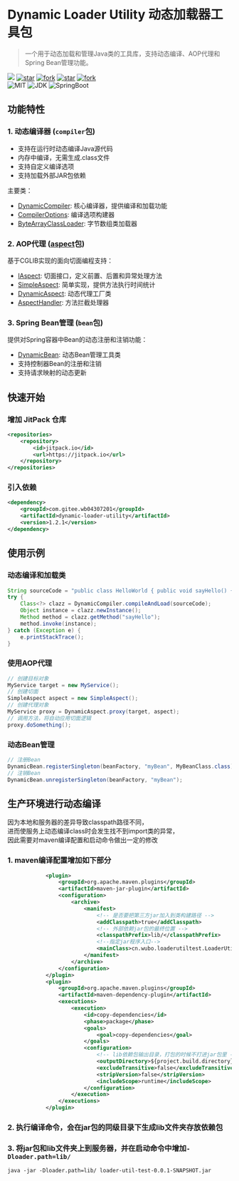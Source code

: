# Dynamic Loader Utility 动态加载器工具包

> 一个用于动态加载和管理Java类的工具库，支持动态编译、AOP代理和Spring Bean管理功能。

[![](https://jitpack.io/v/com.gitee.wb04307201/dynamic-loader-utility.svg)](https://jitpack.io/#com.gitee.wb04307201/dynamic-loader-utility)
[![star](https://gitee.com/wb04307201/dynamic-loader-utility/badge/star.svg?theme=dark)](https://gitee.com/wb04307201/dynamic-loader-utility)
[![fork](https://gitee.com/wb04307201/dynamic-loader-utility/badge/fork.svg?theme=dark)](https://gitee.com/wb04307201/dynamic-loader-utility)
[![star](https://img.shields.io/github/stars/wb04307201/dynamic-loader-utility)](https://github.com/wb04307201/dynamic-loader-utility)
[![fork](https://img.shields.io/github/forks/wb04307201/dynamic-loader-utility)](https://github.com/wb04307201/dynamic-loader-utility)  
![MIT](https://img.shields.io/badge/License-Apache2.0-blue.svg) ![JDK](https://img.shields.io/badge/JDK-17+-green.svg) ![SpringBoot](https://img.shields.io/badge/Srping%20Boot-3+-green.svg)

## 功能特性

### 1. 动态编译器 (`compiler`包)
- 支持在运行时动态编译Java源代码
- 内存中编译，无需生成.class文件
- 支持自定义编译选项
- 支持加载外部JAR包依赖

主要类：
- [DynamicCompiler](src\main\java\cn\wubo\dynamic\loader\utility\compiler\DynamicCompiler.java#L15-L139): 核心编译器，提供编译和加载功能
- [CompilerOptions](src\main\java\cn\wubo\dynamic\loader\utility\compiler\CompilerOptions.java#L5-L51): 编译选项构建器
- [ByteArrayClassLoader](src\main\java\cn\wubo\dynamic\loader\utility\compiler\ByteArrayClassLoader.java#L7-L51): 字节数组类加载器

### 2. AOP代理 ([aspect](src\main\java\cn\wubo\dynamic\loader\utility\aspect\AspectHandler.java#L11-L11)包)
基于CGLIB实现的面向切面编程支持：
- [IAspect](src\main\java\cn\wubo\dynamic\loader\utility\aspect\IAspect.java#L7-L36): 切面接口，定义前置、后置和异常处理方法
- [SimpleAspect](src\main\java\cn\wubo\dynamic\loader\utility\aspect\SimpleAspect.java#L10-L44): 简单实现，提供方法执行时间统计
- [DynamicAspect](src\main\java\cn\wubo\dynamic\loader\utility\aspect\DynamicAspect.java#L4-L26): 动态代理工厂类
- [AspectHandler](src\main\java\cn\wubo\dynamic\loader\utility\aspect\AspectHandler.java#L8-L42): 方法拦截处理器

### 3. Spring Bean管理 (`bean`包)
提供对Spring容器中Bean的动态注册和注销功能：
- [DynamicBean](src\main\java\cn\wubo\dynamic\loader\utility\bean\DynamicBean.java#L15-L102): 动态Bean管理工具类
- 支持控制器Bean的注册和注销
- 支持请求映射的动态更新

## 快速开始
### 增加 JitPack 仓库
```xml
<repositories>
    <repository>
        <id>jitpack.io</id>
        <url>https://jitpack.io</url>
    </repository>
</repositories>
```
### 引入依赖
```xml
<dependency>
    <groupId>com.gitee.wb04307201</groupId>
    <artifactId>dynamic-loader-utility</artifactId>
    <version>1.2.1</version>
</dependency>
```

## 使用示例

### 动态编译和加载类
```java
String sourceCode = "public class HelloWorld { public void sayHello() { System.out.println(\"Hello, World!\"); } }";
try {
    Class<?> clazz = DynamicCompiler.compileAndLoad(sourceCode);
    Object instance = clazz.newInstance();
    Method method = clazz.getMethod("sayHello");
    method.invoke(instance);
} catch (Exception e) {
    e.printStackTrace();
}
```

### 使用AOP代理
```java
// 创建目标对象
MyService target = new MyService();
// 创建切面
SimpleAspect aspect = new SimpleAspect();
// 创建代理对象
MyService proxy = DynamicAspect.proxy(target, aspect);
// 调用方法，将自动应用切面逻辑
proxy.doSomething();
```


### 动态Bean管理
```java
// 注册Bean
DynamicBean.registerSingleton(beanFactory, "myBean", MyBeanClass.class);
// 注销Bean
DynamicBean.unregisterSingleton(beanFactory, "myBean");
```

## 生产环境进行动态编译
因为本地和服务器的差异导致classpath路径不同，  
进而使服务上动态编译class时会发生找不到import类的异常，  
因此需要对maven编译配置和启动命令做出一定的修改  
### 1. maven编译配置增加如下部分
```xml
            <plugin>
                <groupId>org.apache.maven.plugins</groupId>
                <artifactId>maven-jar-plugin</artifactId>
                <configuration>
                    <archive>
                        <manifest>
                            <!-- 是否要把第三方jar加入到类构建路径 -->
                            <addClasspath>true</addClasspath>
                            <!-- 外部依赖jar包的最终位置 -->
                            <classpathPrefix>lib/</classpathPrefix>
                            <!--指定jar程序入口-->
                            <mainClass>cn.wubo.loaderutiltest.LoaderUtilTestApplication</mainClass>
                        </manifest>
                    </archive>
                </configuration>
            </plugin>
            <plugin>
                <groupId>org.apache.maven.plugins</groupId>
                <artifactId>maven-dependency-plugin</artifactId>
                <executions>
                    <execution>
                        <id>copy-dependencies</id>
                        <phase>package</phase>
                        <goals>
                            <goal>copy-dependencies</goal>
                        </goals>
                        <configuration>
                            <!-- lib依赖包输出目录，打包的时候不打进jar包里 -->
                            <outputDirectory>${project.build.directory}/lib</outputDirectory>
                            <excludeTransitive>false</excludeTransitive>
                            <stripVersion>false</stripVersion>
                            <includeScope>runtime</includeScope>
                        </configuration>
                    </execution>
                </executions>
            </plugin>
```
### 2. 执行编译命令，会在jar包的同级目录下生成lib文件夹存放依赖包
### 3. 将jar包和lib文件夹上到服务器，并在启动命令中增加`-Dloader.path=lib/`
```shell
java -jar -Dloader.path=lib/ loader-util-test-0.0.1-SNAPSHOT.jar
```

